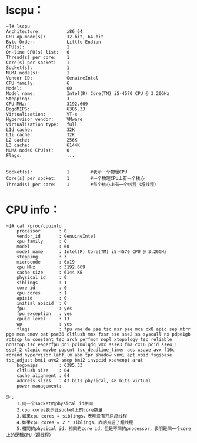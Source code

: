 # lscpu： #

	~]# lscpu 
	Architecture:          x86_64
	CPU op-mode(s):        32-bit, 64-bit
	Byte Order:            Little Endian
	CPU(s):                1
	On-line CPU(s) list:   0
	Thread(s) per core:    1
	Core(s) per socket:    1
	Socket(s):             1
	NUMA node(s):          1
	Vendor ID:             GenuineIntel
	CPU family:            6
	Model:                 60
	Model name:            Intel(R) Core(TM) i5-4570 CPU @ 3.20GHz
	Stepping:              3
	CPU MHz:               3192.669
	BogoMIPS:              6385.33
	Virtualization:        VT-x
	Hypervisor vendor:     VMware
	Virtualization type:   full
	L1d cache:             32K
	L1i cache:             32K
	L2 cache:              256K
	L3 cache:              6144K
	NUMA node0 CPU(s):     0
	Flags:                 ...


	Socket(s):             1		#表示一个物理CPU
	Core(s) per socket:    1		#一个物理CPU上有一个核心
	Thread(s) per core:    1		#每个核心上有一个线程（超线程）

# CPU info： #

	~]# cat /proc/cpuinfo 
		processor       : 0
		vendor_id       : GenuineIntel
		cpu family      : 6
		model           : 60
		model name      : Intel(R) Core(TM) i5-4570 CPU @ 3.20GHz
		stepping        : 3
		microcode       : 0x19
		cpu MHz         : 3192.669
		cache size      : 6144 KB
		physical id     : 0
		siblings        : 1
		core id         : 0
		cpu cores       : 1
		apicid          : 0
		initial apicid  : 0
		fpu             : yes
		fpu_exception   : yes
		cpuid level     : 13
		wp              : yes
		flags           : fpu vme de pse tsc msr pae mce cx8 apic sep mtrr pge mca cmov pat pse36 clflush mmx fxsr sse sse2 ss syscall nx pdpe1gb rdtscp lm constant_tsc arch_perfmon nopl xtopology tsc_reliable nonstop_tsc eagerfpu pni pclmulqdq vmx ssse3 fma cx16 pcid sse4_1 sse4_2 x2apic movbe popcnt tsc_deadline_timer aes xsave avx f16c rdrand hypervisor lahf_lm abm tpr_shadow vnmi ept vpid fsgsbase tsc_adjust bmi1 avx2 smep bmi2 invpcid xsaveopt arat
		bogomips        : 6385.33
		clflush size    : 64
		cache_alignment : 64
		address sizes   : 43 bits physical, 48 bits virtual
		power management:

	注：
		1.同一个socket的physical id相同
		2.cpu cores表示此socket上的core数量
		3.如果cpu cores = siblings，表明没有开启超线程
		4.如果cpu cores = 2 * siblings，表明开启了超线程
		5.相同的physical id，相同的core id，但是不同的processor，表明是同一个core上的逻辑CPU（超线程）